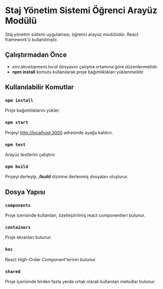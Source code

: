 # Staj Yönetim Sistemi Öğrenci Arayüz Modülü

Staj yönetim sistemi uygulaması, öğrenci arayüz modülüdür. React framework'ü kullanılmıştır.

## Çalıştırmadan Önce

-  _env.development.local_ dosyasını çalışma ortamına göre düzenlenmelidir.
-  **npm install** komutu kullanılarak proje bağımlıklıkları yüklenmelidir.

## Kullanılabilir Komutlar

### `npm install`

Proje bağımlılıklarını yükler.

### `npm start`

Projeyi [http://localhost:3000](http://localhost:3000) adresinde ayağa kaldırır.

### `npm test`

Arayüz testlerini çalıştırır.

### `npm build`

Projeyi derleyip, **_/build_** dizinine derlenmiş dosyaları oluşturur.

## Dosya Yapısı

### `components`

Proje içerisinde kullanılan, özelleştirilmiş react componentleri bulunur.

### `containers`

Proje ekranları bulunur.

### `hoc`

React High-Order Component'lerinin bulunur.

### `shared`

Proje içerisinde birden fazla yerde ortak olarak kullanılan metodlar bulunur.
